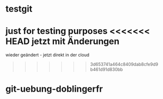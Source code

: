# testgit
just for testing purposes
<<<<<<< HEAD
jetzt mit Änderungen
=======
wieder geändert - jetzt direkt in der cloud
>>>>>>> 3d653741a464c8409dab8cfe9d9b461d91d830bb
# git-uebung-doblingerfr

